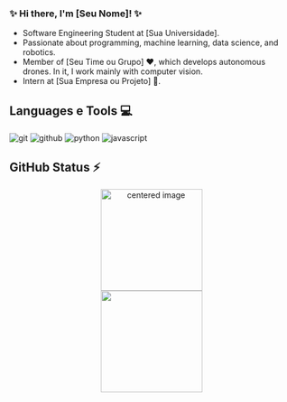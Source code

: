 ### ✨ Hi there, I'm [Seu Nome]! ✨
- Software Engineering Student at [Sua Universidade].
- Passionate about programming, machine learning, data science, and robotics.
- Member of [Seu Time ou Grupo] ❤️, which develops autonomous drones. In it, I work mainly with computer vision.
- Intern at [Sua Empresa ou Projeto] 💼.

## Languages e Tools 💻
<div style="display: inline">
  <img align="center" alt="git" src="https://img.shields.io/badge/Git-F05032?style=for-the-badge&logo=git&logoColor=white" />
  <img align="center" alt="github" src="https://img.shields.io/badge/GitHub-181717?style=for-the-badge&logo=github&logoColor=white" />
  <img align="center" alt="python" src="https://img.shields.io/badge/Python-3776AB?style=for-the-badge&logo=python&logoColor=white" />
  <img align="center" alt="javascript" src="https://img.shields.io/badge/JavaScript-F7DF1E?style=for-the-badge&logo=javascript&logoColor=black" />
</div><br/>

## GitHub Status ⚡
<div>
  <a href="https://github.com/NelsonALima">
  <center>
    <img height="180em" src="https://github-readme-stats.vercel.app/api?username=NelsonALima&show_icons=true&theme=radical&include_all_commits=true&count_private=true" alt="centered image">
  </center>
  <center>  
    <img height="180em" src="https://github-readme-stats.vercel.app/api/top-langs/?username=NelsonALima&layout=compact&langs_count=7&theme=radical"/> 
  </center>
</div>

